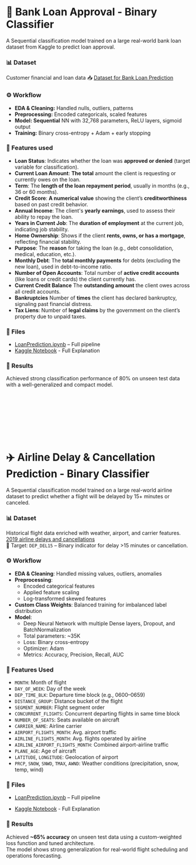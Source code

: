 # 🏦 Bank Loan Approval - Binary Classifier
A Sequential classification model trained on a large real-world bank loan dataset from Kaggle to predict loan approval.

### 📊 Dataset
Customer financial and loan data  📥  <a href="https://www.kaggle.com/datasets/omkar5/dataset-for-bank-loan-prediction" target="_blank">Dataset for Bank Loan Prediction</a>

### ⚙️ Workflow
* **EDA & Cleaning:** Handled nulls, outliers, patterns
* **Preprocessing:** Encoded categoricals, scaled features
* **Model: Sequential** NN with 32,768 parameters, ReLU layers, sigmoid output
* **Training:** Binary cross-entropy + Adam + early stopping

### 🧠 Features used
* **Loan Status**: Indicates whether the loan was **approved or denied** (target variable for classification).
* **Current Loan Amount**: **The total** amount the client is requesting or currently owes on the loan.
* **Term**: The **length of the loan repayment period**, usually in months (e.g., 36 or 60 months).
* **Credit Score**: **A numerical value** showing the client’s **creditworthiness** based on past credit behavior.
* **Annual Income**: The client's **yearly earnings**, used to assess their ability to repay the loan.
* **Years in Current Job**: The **duration of employment** at the current job, indicating job stability.
* **Home Ownership**: Shows if the client **rents, owns, or has a mortgage**, reflecting financial stability.
* **Purpose**: The **reason** for taking the loan (e.g., debt consolidation, medical, education, etc.).
* **Monthly Debt**: The **total monthly payments** for debts (excluding the new loan), used in debt-to-income ratio.
* **Number of Open Accounts**: Total number of **active credit accounts** (like loans or credit cards) the client currently has.
* **Current Credit Balance** The **outstanding amount** the client owes across all credit accounts.
* **Bankruptcies** Number of **times** the client has declared bankruptcy, signaling past financial distress.
* **Tax Liens**: Number of **legal claims** by the government on the client’s property due to unpaid taxes.

### 📁 Files
* <a href="https://github.com/NishantkSingh0/Predictive-Models/blob/main/LoanPrediction.ipynb" target="_blank">LoanPrediction.ipynb</a> – Full pipeline
* <a href="https://www.kaggle.com/code/nishantsingh96/loanprediction" target="_blank">Kaggle Notebook</a> - Full Explanation

### 🚀 Results
Achieved strong classification performance of 80% on unseen test data with a well-generalized and compact model.

<br><br>
--- 
<br><br>

# ✈️ Airline Delay & Cancellation Prediction - Binary Classifier  
A Sequential classification model trained on a large real-world airline dataset to predict whether a flight will be delayed by 15+ minutes or canceled.

### 📊 Dataset  
Historical flight data enriched with weather, airport, and carrier features.  
<a href="[https://www.kaggle.com/datasets/omkar5/dataset-for-bank-loan-prediction](https://www.kaggle.com/datasets/threnjen/2019-airline-delays-and-cancellations)" target="_blank">2019 airline delays and cancellations</a>  
🎯 Target: `DEP_DEL15` – Binary indicator for delay >15 minutes or cancellation.  

### ⚙️ Workflow  
- **EDA & Cleaning**: Handled missing values, outliers, anomalies  
- **Preprocessing**:  
  - Encoded categorical features  
  - Applied feature scaling  
  - Log-transformed skewed features  
- **Custom Class Weights**: Balanced training for imbalanced label distribution  
- **Model**:  
  - Deep Neural Network with multiple Dense layers, Dropout, and BatchNormalization  
  - Total parameters: ~35K  
  - Loss: Binary cross-entropy  
  - Optimizer: Adam  
  - Metrics: Accuracy, Precision, Recall, AUC  

### 🧠 Features Used  
- `MONTH`: Month of flight  
- `DAY_OF_WEEK`: Day of the week  
- `DEP_TIME_BLK`: Departure time block (e.g., 0600–0659)  
- `DISTANCE_GROUP`: Distance bucket of the flight  
- `SEGMENT_NUMBER`: Flight segment order  
- `CONCURRENT_FLIGHTS`: Concurrent departing flights in same time block  
- `NUMBER_OF_SEATS`: Seats available on aircraft  
- `CARRIER_NAME`: Airline carrier  
- `AIRPORT_FLIGHTS_MONTH`: Avg. airport traffic  
- `AIRLINE_FLIGHTS_MONTH`: Avg. flights operated by airline  
- `AIRLINE_AIRPORT_FLIGHTS_MONTH`: Combined airport-airline traffic  
- `PLANE_AGE`: Age of aircraft  
- `LATITUDE`, `LONGITUDE`: Geolocation of airport  
- `PRCP`, `SNOW`, `SNWD`, `TMAX`, `AWND`: Weather conditions (precipitation, snow, temp, wind)

### 📁 Files  
* <a href="https://github.com/NishantkSingh0/Predictive-Models/blob/main/Airline-Delays-Cancellation-Prediction.ipynb" target="_blank">LoanPrediction.ipynb</a> – Full pipeline 
- <a href="https://www.kaggle.com/code/nishantsingh96/airline-delays-cancellation-prediction" target="_blank">Kaggle Notebook</a> - Full Explanation 

### 🚀 Results  
Achieved **~65% accuracy** on unseen test data using a custom-weighted loss function and tuned architecture.  
The model shows strong generalization for real-world flight scheduling and operations forecasting.

